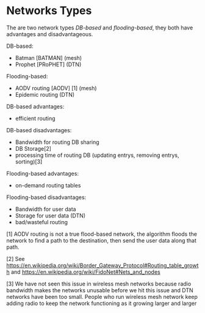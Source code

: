 # Networks Types

The are two network types *DB-based* and *flooding-based*, they both have advantages and disadvantageous.

DB-based:

-   Batman \[BATMAN\] (mesh)
-   Prophet \[PRoPHET\] (DTN)

Flooding-based:

-   AODV routing \[AODV\] [1] (mesh)
-   Epidemic routing (DTN)

DB-based advantages:

-   efficient routing

DB-based disadvantages:

-   Bandwidth for routing DB sharing
-   DB Storage[2]
-   processing time of routing DB (updating entrys, removing entrys, sorting)[3]

Flooding-based advantages:

-   on-demand routing tables

Flooding-based disadvantages:

-   Bandwidth for user data
-   Storage for user data (DTN)
-   bad/wasteful routing

[1] AODV routing is not a true flood-based network, the algorithm floods the network to find a path to the destination, then send the user data along that path.

[2] See <https://en.wikipedia.org/wiki/Border_Gateway_Protocol#Routing_table_growth> and <https://en.wikipedia.org/wiki/FidoNet#Nets_and_nodes>

[3] We have not seen this issue in wireless mesh networks because radio bandwidth makes the networks unusable before we hit this issue and DTN networks have been too small. People who run wireless mesh network keep adding radio to keep the network functioning as it growing larger and larger

